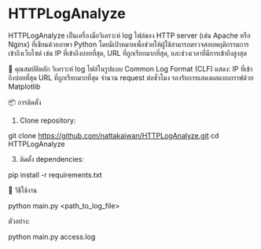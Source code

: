 # HTTPLogAnalyze
HTTPLogAnalyze เป็นเครื่องมือวิเคราะห์ log ไฟล์ของ HTTP server (เช่น Apache หรือ Nginx) ที่เขียนด้วยภาษา Python โดยมีเป้าหมายเพื่อช่วยให้ผู้ใช้สามารถตรวจสอบพฤติกรรมการเข้าถึงเว็บไซต์ เช่น IP ที่เข้าถึงบ่อยที่สุด, URL ที่ถูกเรียกมากที่สุด, และช่วงเวลาที่มีการเข้าถึงสูงสุด

🔧 คุณสมบัติหลัก
วิเคราะห์ log ไฟล์ในรูปแบบ Common Log Format (CLF)
แสดง:
IP ที่เข้าถึงบ่อยที่สุด
URL ที่ถูกเรียกมากที่สุด
จำนวน request ต่อชั่วโมง
รองรับการแสดงผลแบบกราฟด้วย Matplotlib

📦 การติดตั้ง

1. Clone repository:
   
git clone https://github.com/nattakaiwan/HTTPLogAnalyze.git
cd HTTPLogAnalyze

3. ติดตั้ง dependencies:
   
pip install -r requirements.txt


🚀 วิธีใช้งาน

python main.py <path_to_log_file>

ตัวอย่าง:

python main.py access.log


